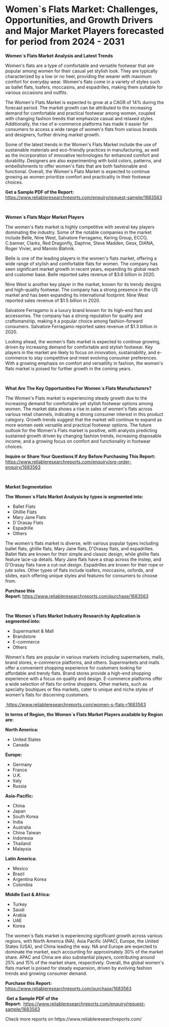 <p><h1>Women`s Flats Market: Challenges, Opportunities, and Growth Drivers and Major Market Players forecasted for period from 2024 - 2031</h1></p><p><strong>Women`s Flats Market Analysis and Latest Trends</strong></p>
<p><p>Women's flats are a type of comfortable and versatile footwear that are popular among women for their casual yet stylish look. They are typically characterized by a low or no heel, providing the wearer with maximum comfort for everyday wear. Women's flats come in a variety of styles such as ballet flats, loafers, moccasins, and espadrilles, making them suitable for various occasions and outfits.</p><p>The Women's Flats Market is expected to grow at a CAGR of 14% during the forecast period. The market growth can be attributed to the increasing demand for comfortable and practical footwear among women, coupled with changing fashion trends that emphasize casual and relaxed styles. Additionally, the rise of e-commerce platforms has made it easier for consumers to access a wide range of women's flats from various brands and designers, further driving market growth.</p><p>Some of the latest trends in the Women's Flats Market include the use of sustainable materials and eco-friendly practices in manufacturing, as well as the incorporation of innovative technologies for enhanced comfort and durability. Designers are also experimenting with bold colors, patterns, and embellishments to offer women's flats that are both fashionable and functional. Overall, the Women's Flats Market is expected to continue growing as women prioritize comfort and practicality in their footwear choices.</p></p>
<p><strong>Get a Sample PDF of the Report:&nbsp;</strong> <a href="https://www.reliableresearchreports.com/enquiry/request-sample/1683563">https://www.reliableresearchreports.com/enquiry/request-sample/1683563</a></p>
<p>&nbsp;</p>
<p><strong>Women`s Flats Major Market Players</strong></p>
<p><p>The women's flats market is highly competitive with several key players dominating the industry. Some of the notable companies in the market include Belle, Nine West, Salvatore Ferragamo, Kering Group, ECCO, C.banner, Clarks, Red Dragonfly, Daphne, Steve Madden, Geox, DIANA, Roger Vivier, and Manolo Blahnik.</p><p>Belle is one of the leading players in the women's flats market, offering a wide range of stylish and comfortable flats for women. The company has seen significant market growth in recent years, expanding its global reach and customer base. Belle reported sales revenue of $3.6 billion in 2020.</p><p>Nine West is another key player in the market, known for its trendy designs and high-quality footwear. The company has a strong presence in the US market and has been expanding its international footprint. Nine West reported sales revenue of $1.5 billion in 2020.</p><p>Salvatore Ferragamo is a luxury brand known for its high-end flats and accessories. The company has a strong reputation for quality and craftsmanship, making it a popular choice among fashion-forward consumers. Salvatore Ferragamo reported sales revenue of $1.3 billion in 2020.</p><p>Looking ahead, the women's flats market is expected to continue growing, driven by increasing demand for comfortable and stylish footwear. Key players in the market are likely to focus on innovation, sustainability, and e-commerce to stay competitive and meet evolving consumer preferences. With a growing emphasis on comfort and versatility in fashion, the women's flats market is poised for further growth in the coming years.</p></p>
<p>&nbsp;</p>
<p><strong>What Are The Key Opportunities For Women`s Flats Manufacturers?</strong></p>
<p><p>The Women's Flats market is experiencing steady growth due to the increasing demand for comfortable yet stylish footwear options among women. The market data shows a rise in sales of women's flats across various retail channels, indicating a strong consumer interest in this product category. Growth trends suggest that the market will continue to expand as more women seek versatile and practical footwear options. The future outlook for the Women's Flats market is positive, with analysts predicting sustained growth driven by changing fashion trends, increasing disposable income, and a growing focus on comfort and functionality in footwear choices.</p></p>
<p><strong>Inquire or Share Your Questions If Any Before Purchasing This Report:</strong> <a href="https://www.reliableresearchreports.com/enquiry/pre-order-enquiry/1683563">https://www.reliableresearchreports.com/enquiry/pre-order-enquiry/1683563</a></p>
<p>&nbsp;</p>
<p><strong>Market Segmentation</strong></p>
<p><strong>The Women`s Flats Market Analysis by types is segmented into:</strong></p>
<p><ul><li>Ballet Flats</li><li>Ghillie Flats</li><li>Mary Jane Flats</li><li>D`Orasay Flats</li><li>Espadrille</li><li>Others</li></ul></p>
<p><p>The women's flats market is diverse, with various popular types including ballet flats, ghillie flats, Mary Jane flats, D'Orasay flats, and espadrilles. Ballet flats are known for their simple and classic design, while ghillie flats feature lace-up details. Mary Jane flats have a strap across the instep, and D'Orasay flats have a cut-out design. Espadrilles are known for their rope or jute soles. Other types of flats include loafers, moccasins, oxfords, and slides, each offering unique styles and features for consumers to choose from.</p></p>
<p><strong>Purchase this Report:&nbsp;</strong><a href="https://www.reliableresearchreports.com/purchase/1683563">https://www.reliableresearchreports.com/purchase/1683563</a></p>
<p>&nbsp;</p>
<p><strong>The Women`s Flats Market Industry Research by Application is segmented into:</strong></p>
<p><ul><li>Supermarket & Mall</li><li>Brandstore</li><li>E-commerce</li><li>Others</li></ul></p>
<p><p>Women's flats are popular in various markets including supermarkets, malls, brand stores, e-commerce platforms, and others. Supermarkets and malls offer a convenient shopping experience for customers looking for affordable and trendy flats. Brand stores provide a high-end shopping experience with a focus on quality and design. E-commerce platforms offer a wide selection of flats for online shoppers. Other markets, such as specialty boutiques or flea markets, cater to unique and niche styles of women's flats for discerning customers.</p></p>
<p><a href="https://www.reliableresearchreports.com/women-s-flats-r1683563">&nbsp;https://www.reliableresearchreports.com/women-s-flats-r1683563</a></p>
<p><strong>In terms of Region, the Women`s Flats Market Players available by Region are:</strong></p>
<p>
    <p> <strong> North America: </strong>
        <ul>
            <li>United States</li>
            <li>Canada</li>
        </ul>
        </p> 
    <p> <strong> Europe: </strong>
        <ul>
            <li>Germany</li>
            <li>France</li>
            <li>U.K.</li>
            <li>Italy</li>
            <li>Russia</li>
        </ul>
        </p> 
    <p> <strong> Asia-Pacific: </strong>
        <ul>
            <li>China</li>
            <li>Japan</li>
            <li>South Korea</li>
            <li>India</li>
            <li>Australia</li>
            <li>China Taiwan</li>
            <li>Indonesia</li>
            <li>Thailand</li>
            <li>Malaysia</li>
        </ul>
        </p> 
    <p> <strong> Latin America: </strong>
        <ul>
            <li>Mexico</li>
            <li>Brazil</li>
            <li>Argentina Korea</li>
            <li>Colombia</li>
        </ul>
        </p> 
    <p> <strong> Middle East & Africa: </strong>
        <ul>
            <li>Turkey</li>
            <li>Saudi</li>
            <li>Arabia</li>
            <li>UAE</li>
            <li>Korea</li>
        </ul>
    </p>
    </p>
<p><p>The women's flats market is experiencing significant growth across various regions, with North America (NA), Asia Pacific (APAC), Europe, the United States (USA), and China leading the way. NA and Europe are expected to dominate the market, each accounting for approximately 30% of the market share. APAC and China are also substantial players, contributing around 25% and 15% of the market share, respectively. Overall, the global women's flats market is poised for steady expansion, driven by evolving fashion trends and growing consumer demand.</p></p>
<p><strong>Purchase this Report: </strong><a href="https://www.reliableresearchreports.com/purchase/1683563">https://www.reliableresearchreports.com/purchase/1683563</a></p>
<p>&nbsp;<strong>Get a Sample PDF of the Report:&nbsp;&nbsp;</strong><a href="https://www.reliableresearchreports.com/enquiry/request-sample/1683563">https://www.reliableresearchreports.com/enquiry/request-sample/1683563</a></p>
<p><strong></strong></p>
<p>Check more reports on https://www.reliableresearchreports.com/</p>